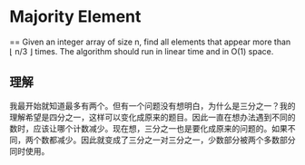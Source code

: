 # Majority Element
==
Given an integer array of size n, find all elements that appear more than ⌊ n/3 ⌋ times. The algorithm should run in linear time and in O(1) space.

## 理解
我最开始就知道最多有两个。但有一个问题没有想明白，为什么是三分之一？我的理解希望是四分之一，这样可以变化成原来的题目。因此一直在想办法遇到不同的数时，应该让哪个计数减少。现在想，三分之一也是要化成原来的问题的。如果不同，两个数都减少。因此就变成了三分之一对三分之一，少数部分被两个多数部分同时使用。